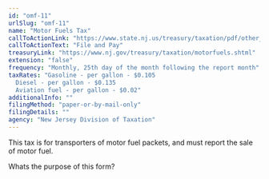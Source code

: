 ```yaml
---
id: "omf-11"
urlSlug: "omf-11"
name: "Motor Fuels Tax"
callToActionLink: "https://www.state.nj.us/treasury/taxation/pdf/other_forms/motorfuel/omf11.pdf"
callToActionText: "File and Pay"
treasuryLink: "https://www.nj.gov/treasury/taxation/motorfuels.shtml"
extension: "false"
frequency: "Monthly, 25th day of the month following the report month"
taxRates: "Gasoline - per gallon - $0.105
  Diesel - per gallon - $0.135
  Aviation fuel - per gallon - $0.02"
additionalInfo: ""
filingMethod: "paper-or-by-mail-only"
filingDetails: ""
agency: "New Jersey Division of Taxation"
---
```


This tax is for transporters of motor fuel packets, and must report the sale of motor fuel.

Whats the purpose of this form?

